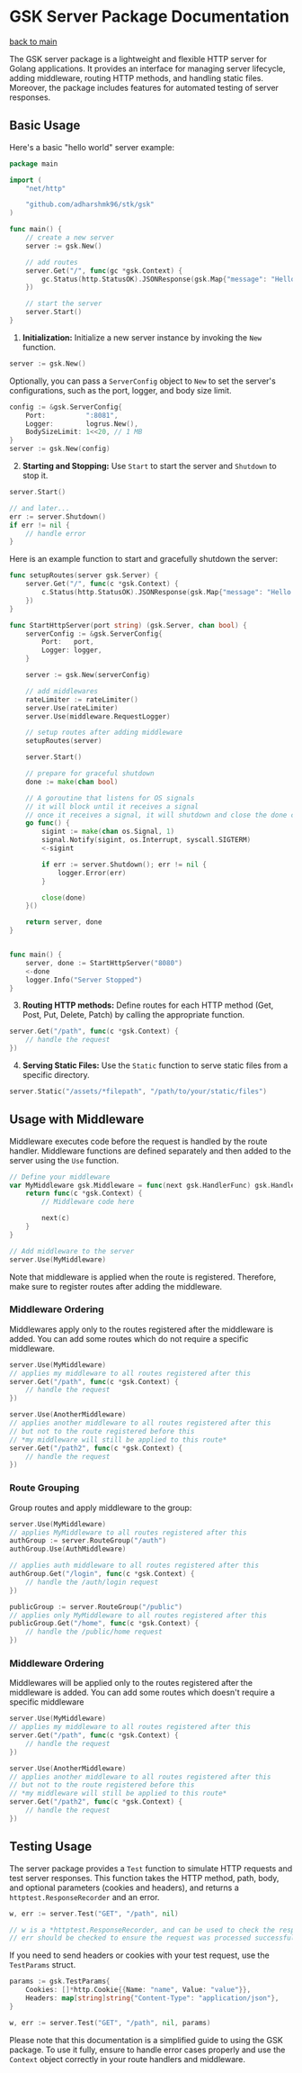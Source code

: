 # GSK Server Package Documentation

[back to main](../README.md)

The GSK server package is a lightweight and flexible HTTP server for Golang applications. It provides an interface for managing server lifecycle, adding middleware, routing HTTP methods, and handling static files. Moreover, the package includes features for automated testing of server responses.

## Basic Usage

Here's a basic "hello world" server example:

```go
package main

import (
	"net/http"

	"github.com/adharshmk96/stk/gsk"
)

func main() {
	// create a new server
	server := gsk.New()

	// add routes
	server.Get("/", func(gc *gsk.Context) {
		gc.Status(http.StatusOK).JSONResponse(gsk.Map{"message": "Hello World"})
	})

	// start the server
	server.Start()
}
```

1. **Initialization:** Initialize a new server instance by invoking the `New` function.

```go
server := gsk.New()
```

Optionally, you can pass a `ServerConfig` object to `New` to set the server's configurations, such as the port, logger, and body size limit.

```go
config := &gsk.ServerConfig{
	Port:          ":8081",
	Logger:        logrus.New(),
	BodySizeLimit: 1<<20, // 1 MB
}
server := gsk.New(config)
```

2. **Starting and Stopping:** Use `Start` to start the server and `Shutdown` to stop it.

```go
server.Start()

// and later...
err := server.Shutdown()
if err != nil {
    // handle error
}
```

Here is an example function to start and gracefully shutdown the server:

```go
func setupRoutes(server gsk.Server) {
    server.Get("/", func(c *gsk.Context) {
        c.Status(http.StatusOK).JSONResponse(gsk.Map{"message": "Hello World"})
    })
}

func StartHttpServer(port string) (gsk.Server, chan bool) {
    serverConfig := &gsk.ServerConfig{
		Port:   port,
		Logger: logger,
	}

	server := gsk.New(serverConfig)

    // add middlewares
	rateLimiter := rateLimiter()
	server.Use(rateLimiter)
	server.Use(middleware.RequestLogger)

    // setup routes after adding middleware
	setupRoutes(server)

	server.Start()

	// prepare for graceful shutdown
	done := make(chan bool)

	// A goroutine that listens for OS signals
	// it will block until it receives a signal
	// once it receives a signal, it will shutdown and close the done channel
	go func() {
		sigint := make(chan os.Signal, 1)
		signal.Notify(sigint, os.Interrupt, syscall.SIGTERM)
		<-sigint

		if err := server.Shutdown(); err != nil {
			logger.Error(err)
		}

		close(done)
	}()

	return server, done
}


func main() {
    server, done := StartHttpServer("8080")
    <-done
    logger.Info("Server Stopped")
}
```

3. **Routing HTTP methods:** Define routes for each HTTP method (Get, Post, Put, Delete, Patch) by calling the appropriate function.

```go
server.Get("/path", func(c *gsk.Context) {
    // handle the request
})
```

4. **Serving Static Files:** Use the `Static` function to serve static files from a specific directory.

```go
server.Static("/assets/*filepath", "/path/to/your/static/files")
```

## Usage with Middleware

Middleware executes code before the request is handled by the route handler. Middleware functions are defined separately and then added to the server using the `Use` function.

```go
// Define your middleware
var MyMiddleware gsk.Middleware = func(next gsk.HandlerFunc) gsk.HandlerFunc {
    return func(c *gsk.Context) {
        // Middleware code here

        next(c)
    }
}

// Add middleware to the server
server.Use(MyMiddleware)
```

Note that middleware is applied when the route is registered. Therefore, make sure to register routes after adding the middleware.

### Middleware Ordering

Middlewares apply only to the routes registered after the middleware is added. You can add some routes which do not require a specific middleware.

```go
server.Use(MyMiddleware)
// applies my middleware to all routes registered after this
server.Get("/path", func(c *gsk.Context) {
    // handle the request
})

server.Use(AnotherMiddleware)
// applies another middleware to all routes registered after this
// but not to the route registered before this
// *my middleware will still be applied to this route*
server.Get("/path2", func(c *gsk.Context) {
    // handle the request
})
```

### Route Grouping

Group routes and apply middleware to the group:

```go
server.Use(MyMiddleware)
// applies MyMiddleware to all routes registered after this
authGroup := server.RouteGroup("/auth")
authGroup.Use(AuthMiddleware)

// applies auth middleware to all routes registered after this
authGroup.Get("/login", func(c *gsk.Context) {
	// handle the /auth/login request
})

publicGroup := server.RouteGroup("/public")
// applies only MyMiddleware to all routes registered after this
publicGroup.Get("/home", func(c *gsk.Context) {
	// handle the /public/home request
})
```

### Middleware Ordering

Middlewares will be applied only to the routes registered after the middleware is added. You can add some routes which doesn't require a specific middleware

```go
server.Use(MyMiddleware)
// applies my middleware to all routes registered after this
server.Get("/path", func(c *gsk.Context) {
    // handle the request
})

server.Use(AnotherMiddleware)
// applies another middleware to all routes registered after this
// but not to the route registered before this
// *my middleware will still be applied to this route*
server.Get("/path2", func(c *gsk.Context) {
    // handle the request
})

```

## Testing Usage

The server package provides a `Test` function to simulate HTTP requests and test server responses. This function takes the HTTP method, path, body, and optional parameters (cookies and headers), and returns a `httptest.ResponseRecorder` and an error.

```go
w, err := server.Test("GET", "/path", nil)

// w is a *httptest.ResponseRecorder, and can be used to check the response
// err should be checked to ensure the request was processed successfully
```

If you need to send headers or cookies with your test request, use the `TestParams` struct.

```go
params := gsk.TestParams{
	Cookies: []*http.Cookie{{Name: "name", Value: "value"}},
	Headers: map[string]string{"Content-Type": "application/json"},
}

w, err := server.Test("GET", "/path", nil, params)
```

Please note that this documentation is a simplified guide to using the GSK package. To use it fully, ensure to handle error cases properly and use the `Context` object correctly in your route handlers and middleware.

